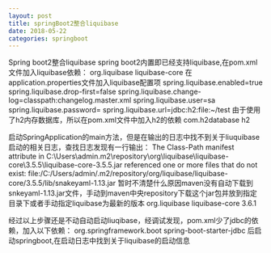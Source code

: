 ```yaml
---
layout: post
title: springBoot2整合liquibase
date: 2018-05-22
categories: springboot
---
```

Spring boot2整合liquibase
spring boot2内置即已经支持liquibase,在pom.xml文件加入liquibase依赖：
    <dependency>
           <groupId>org.liquibase</groupId>
           <artifactId>liquibase-core</artifactId>
    </dependency>
在application.properties文件加入liquibase配置项
    spring.liquibase.enabled=true
    spring.liquibase.drop-first=false
    spring.liquibase.change-log=classpath:changelog.master.xml
    spring.liquibase.user=sa
    spring.liquibase.password=
    spring.liquibase.url=jdbc:h2:file:~/test
由于使用了h2内存数据库，所以在pom.xml文件中加入h2的依赖
    <dependency>
        <groupId>com.h2database</groupId>
         <artifactId>h2</artifactId>
    </dependency>

启动SpringApplication的main方法，但是在输出的日志中找不到关于liuquibase启动的相关日志，查找日志发现有一行输出：
    The Class-Path manifest attribute in C:\Users\admin\.m2\repository\org\liquibase\liquibase-core\3.5.5\liquibase-core-3.5.5.jar referenced one or more files that do not exist: file:/C:/Users/admin/.m2/repository/org/liquibase/liquibase-core/3.5.5/lib/snakeyaml-1.13.jar
暂时不清楚什么原因maven没有自动下载到snkeyaml-1.13.jar文件，手动到maven中央repository下载这个jar包并放到指定目录下或者手动指定liquibase为最新的版本
       <dependency>
            <groupId>org.liquibase</groupId>
            <artifactId>liquibase-core</artifactId>
            <version>3.6.1</version>
        </dependency>

经过以上步骤还是不动自动启动liuqibase，经调试发现，pom.xml少了jdbc的依赖，加入以下依赖：
      <dependency>
            <groupId>org.springframework.boot</groupId>
            <artifactId>spring-boot-starter-jdbc</artifactId>
        </dependency>
后启动springboot,在启动日志中找到关于liquibase的启动信息